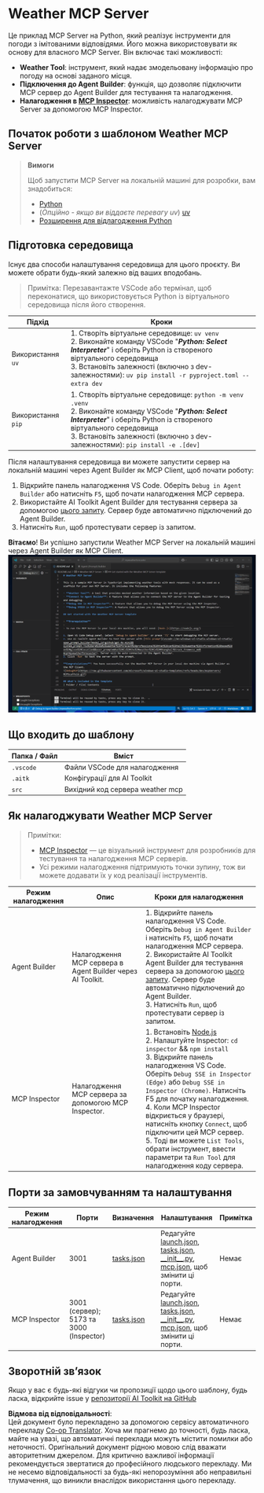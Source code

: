 <!--
CO_OP_TRANSLATOR_METADATA:
{
  "original_hash": "999c5e7623c1e2d5e5a07c2feb39eb67",
  "translation_date": "2025-06-17T16:35:18+00:00",
  "source_file": "10-StreamliningAIWorkflowsBuildingAnMCPServerWithAIToolkit/lab3/code/weather_mcp/README.md",
  "language_code": "uk"
}
-->
# Weather MCP Server

Це приклад MCP Server на Python, який реалізує інструменти для погоди з імітованими відповідями. Його можна використовувати як основу для власного MCP Server. Він включає такі можливості:

- **Weather Tool**: інструмент, який надає змодельовану інформацію про погоду на основі заданого місця.
- **Підключення до Agent Builder**: функція, що дозволяє підключити MCP сервер до Agent Builder для тестування та налагодження.
- **Налагодження в [MCP Inspector](https://github.com/modelcontextprotocol/inspector)**: можливість налагоджувати MCP Server за допомогою MCP Inspector.

## Початок роботи з шаблоном Weather MCP Server

> **Вимоги**
>
> Щоб запустити MCP Server на локальній машині для розробки, вам знадобиться:
>
> - [Python](https://www.python.org/)
> - (*Опційно - якщо ви віддаєте перевагу uv*) [uv](https://github.com/astral-sh/uv)
> - [Розширення для відлагодження Python](https://marketplace.visualstudio.com/items?itemName=ms-python.debugpy)

## Підготовка середовища

Існує два способи налаштування середовища для цього проєкту. Ви можете обрати будь-який залежно від ваших вподобань.

> Примітка: Перезавантажте VSCode або термінал, щоб переконатися, що використовується Python із віртуального середовища після його створення.

| Підхід | Кроки |
| ------ | ----- |
| Використання `uv` | 1. Створіть віртуальне середовище: `uv venv` <br>2. Виконайте команду VSCode "***Python: Select Interpreter***" і оберіть Python із створеного віртуального середовища <br>3. Встановіть залежності (включно з dev-залежностями): `uv pip install -r pyproject.toml --extra dev` |
| Використання `pip` | 1. Створіть віртуальне середовище: `python -m venv .venv` <br>2. Виконайте команду VSCode "***Python: Select Interpreter***" і оберіть Python із створеного віртуального середовища<br>3. Встановіть залежності (включно з dev-залежностями): `pip install -e .[dev]` |

Після налаштування середовища ви можете запустити сервер на локальній машині через Agent Builder як MCP Client, щоб почати роботу:
1. Відкрийте панель налагодження VS Code. Оберіть `Debug in Agent Builder` або натисніть `F5`, щоб почати налагодження MCP сервера.
2. Використайте AI Toolkit Agent Builder для тестування сервера за допомогою [цього запиту](../../../../../../../../../../../open_prompt_builder). Сервер буде автоматично підключений до Agent Builder.
3. Натисніть `Run`, щоб протестувати сервер із запитом.

**Вітаємо**! Ви успішно запустили Weather MCP Server на локальній машині через Agent Builder як MCP Client.
![DebugMCP](https://raw.githubusercontent.com/microsoft/windows-ai-studio-templates/refs/heads/dev/mcpServers/mcp_debug.gif)

## Що входить до шаблону

| Папка / Файл | Вміст                                     |
| ------------ | ---------------------------------------- |
| `.vscode`    | Файли VSCode для налагодження            |
| `.aitk`   | Конфігурації для AI Toolkit              |
| `src`   | Вихідний код сервера weather mcp         |

## Як налагоджувати Weather MCP Server

> Примітки:
> - [MCP Inspector](https://github.com/modelcontextprotocol/inspector) — це візуальний інструмент для розробників для тестування та налагодження MCP серверів.
> - Усі режими налагодження підтримують точки зупину, тож ви можете додавати їх у код реалізації інструментів.

| Режим налагодження | Опис | Кроки для налагодження |
| ------------------ | ----- | ---------------------- |
| Agent Builder | Налагодження MCP сервера в Agent Builder через AI Toolkit. | 1. Відкрийте панель налагодження VS Code. Оберіть `Debug in Agent Builder` і натисніть `F5`, щоб почати налагодження MCP сервера.<br>2. Використайте AI Toolkit Agent Builder для тестування сервера за допомогою [цього запиту](../../../../../../../../../../../open_prompt_builder). Сервер буде автоматично підключений до Agent Builder.<br>3. Натисніть `Run`, щоб протестувати сервер із запитом. |
| MCP Inspector | Налагодження MCP сервера за допомогою MCP Inspector. | 1. Встановіть [Node.js](https://nodejs.org/)<br>2. Налаштуйте Inspector: `cd inspector` && `npm install` <br>3. Відкрийте панель налагодження VS Code. Оберіть `Debug SSE in Inspector (Edge)` або `Debug SSE in Inspector (Chrome)`. Натисніть F5 для початку налагодження.<br>4. Коли MCP Inspector відкриється у браузері, натисніть кнопку `Connect`, щоб підключити цей MCP сервер.<br>5. Тоді ви можете `List Tools`, обрати інструмент, ввести параметри та `Run Tool` для налагодження коду сервера.<br> |

## Порти за замовчуванням та налаштування

| Режим налагодження | Порти | Визначення | Налаштування | Примітка |
| ------------------ | ------ | ---------- | ------------ | -------- |
| Agent Builder | 3001 | [tasks.json](../../../../../../10-StreamliningAIWorkflowsBuildingAnMCPServerWithAIToolkit/lab3/code/weather_mcp/.vscode/tasks.json) | Редагуйте [launch.json](../../../../../../10-StreamliningAIWorkflowsBuildingAnMCPServerWithAIToolkit/lab3/code/weather_mcp/.vscode/launch.json), [tasks.json](../../../../../../10-StreamliningAIWorkflowsBuildingAnMCPServerWithAIToolkit/lab3/code/weather_mcp/.vscode/tasks.json), [\_\_init\_\_.py](../../../../../../10-StreamliningAIWorkflowsBuildingAnMCPServerWithAIToolkit/lab3/code/weather_mcp/src/__init__.py), [mcp.json](../../../../../../10-StreamliningAIWorkflowsBuildingAnMCPServerWithAIToolkit/lab3/code/weather_mcp/.aitk/mcp.json), щоб змінити ці порти. | Немає |
| MCP Inspector | 3001 (сервер); 5173 та 3000 (Inspector) | [tasks.json](../../../../../../10-StreamliningAIWorkflowsBuildingAnMCPServerWithAIToolkit/lab3/code/weather_mcp/.vscode/tasks.json) | Редагуйте [launch.json](../../../../../../10-StreamliningAIWorkflowsBuildingAnMCPServerWithAIToolkit/lab3/code/weather_mcp/.vscode/launch.json), [tasks.json](../../../../../../10-StreamliningAIWorkflowsBuildingAnMCPServerWithAIToolkit/lab3/code/weather_mcp/.vscode/tasks.json), [\_\_init\_\_.py](../../../../../../10-StreamliningAIWorkflowsBuildingAnMCPServerWithAIToolkit/lab3/code/weather_mcp/src/__init__.py), [mcp.json](../../../../../../10-StreamliningAIWorkflowsBuildingAnMCPServerWithAIToolkit/lab3/code/weather_mcp/.aitk/mcp.json), щоб змінити ці порти. | Немає |

## Зворотній зв’язок

Якщо у вас є будь-які відгуки чи пропозиції щодо цього шаблону, будь ласка, відкрийте issue у [репозиторії AI Toolkit на GitHub](https://github.com/microsoft/vscode-ai-toolkit/issues)

**Відмова від відповідальності**:  
Цей документ було перекладено за допомогою сервісу автоматичного перекладу [Co-op Translator](https://github.com/Azure/co-op-translator). Хоча ми прагнемо до точності, будь ласка, майте на увазі, що автоматичні переклади можуть містити помилки або неточності. Оригінальний документ рідною мовою слід вважати авторитетним джерелом. Для критично важливої інформації рекомендується звертатися до професійного людського перекладу. Ми не несемо відповідальності за будь-які непорозуміння або неправильні тлумачення, що виникли внаслідок використання цього перекладу.